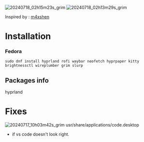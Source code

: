 ![20240718_02h15m23s_grim](https://github.com/user-attachments/assets/87f04c69-f0c1-445e-b2ef-f887841bb506)
![20240718_02h13m29s_grim](https://github.com/user-attachments/assets/410bb60c-98d9-4d21-9c42-e1d7addc0d37)

Inspired by : <a href="https://github.com/m4xshen/dotfiles ">m4xshen</a>

# Installation 
### Fedora
```
sudo dnf install hyprland rofi waybar neofetch hyprpaper kitty brightnessctl wireplumber grim slurp
```

## Packages info
hyprland
 
# Fixes

![20240717_10h03m42s_grim](https://github.com/user-attachments/assets/d264225d-3db6-4859-9742-22d1715e420e)
usr/share/applications/code.desktop
- if vs code doesn't look right.
